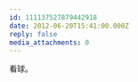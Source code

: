 ```yaml
---
id: 111137527879442918
date: 2012-06-20T15:41:00.000Z
reply: false
media_attachments: 0
---
```


看球。 ​​​​

